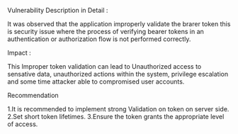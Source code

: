Vulnerability Description in Detail :

It was observed that the application improperly validate the brarer token this is security issue where the process of verifying bearer tokens in an authentication or authorization flow is not performed correctly.

Impact  :

This Improper token validation can lead to Unauthorized access to sensative data, unauthorized actions within the system, privilege escalation and some time attacker able to compromised user accounts.

Recommendation

1.It is recommended to implement strong  Validation on token on server side.
2.Set short token lifetimes.
3.Ensure the token grants the appropriate level of access.

